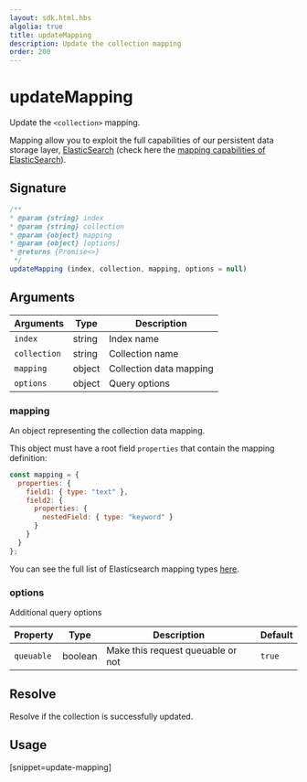 ```yaml
---
layout: sdk.html.hbs
algolia: true
title: updateMapping
description: Update the collection mapping
order: 200
---
```


# updateMapping

Update the `<collection>` mapping.  

Mapping allow you to exploit the full capabilities of our persistent data storage layer, [ElasticSearch](https://www.elastic.co/products/elasticsearch) (check here the [mapping capabilities of ElasticSearch](https://www.elastic.co/guide/en/elasticsearch/reference/5.6/mapping.html)).

## Signature

```javascript
/**
* @param {string} index
* @param {string} collection
* @param {object} mapping
* @param {object} [options]
* @returns {Promise<>}
 */
updateMapping (index, collection, mapping, options = null)
```

## Arguments

| Arguments    | Type    | Description |
|--------------|---------|-------------|
| ``index`` | string | Index name    |
| ``collection`` | string | Collection name    |
| ``mapping`` | object | Collection data mapping    |
| ``options`` | object | Query options    |

### **mapping**

An object representing the collection data mapping.  

This object must have a root field `properties` that contain the mapping definition:
```javascript
const mapping = {
  properties: {
    field1: { type: "text" },
    field2: {
      properties: {
        nestedField: { type: "keyword" }
      }
    }
  }
};
```

You can see the full list of Elasticsearch mapping types [here](https://www.elastic.co/guide/en/elasticsearch/reference/5.6/mapping.html).

### **options**

Additional query options

| Property   | Type    | Description                       | Default |
| ---------- | ------- | --------------------------------- | ------- |
| `queuable` | boolean | Make this request queuable or not | `true`  |

## Resolve

Resolve if the collection is successfully updated.

## Usage

[snippet=update-mapping]
